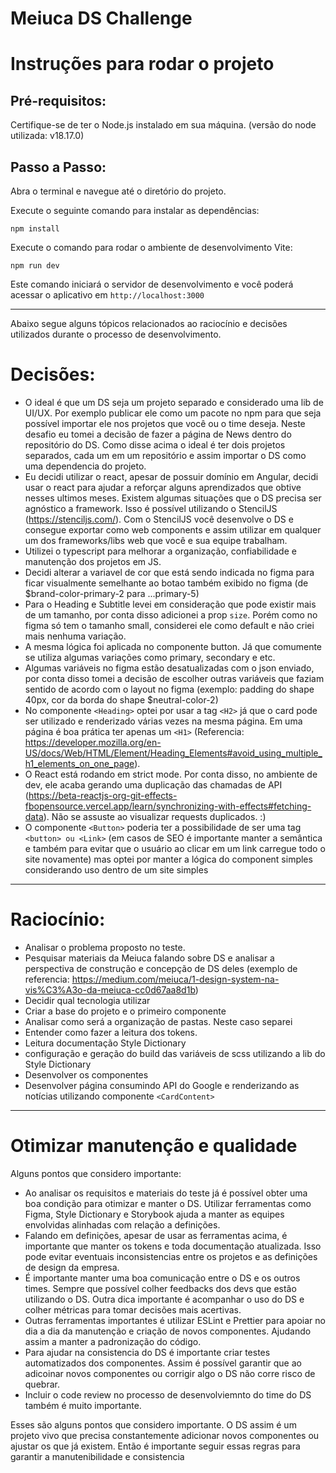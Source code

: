 # Meiuca DS Challenge

# Instruções para rodar o projeto

## Pré-requisitos:

Certifique-se de ter o Node.js instalado em sua máquina. (versão do node utilizada: v18.17.0)

## Passo a Passo:

Abra o terminal e navegue até o diretório do projeto.

Execute o seguinte comando para instalar as dependências:

```
npm install
```

Execute o comando para rodar o ambiente de desenvolvimento Vite:

```
npm run dev
```

Este comando iniciará o servidor de desenvolvimento e você poderá acessar o aplicativo em `http://localhost:3000`

---

Abaixo segue alguns tópicos relacionados ao raciocínio e decisões utilizados durante o processo de desenvolvimento.

# Decisões:

- O ideal é que um DS seja um projeto separado e considerado uma lib de UI/UX. Por exemplo publicar ele como um pacote no npm para que seja possível importar ele nos projetos que você ou o time deseja. Neste desafio eu tomei a decisão de fazer a página de News dentro do repositório do DS. Como disse acima o ideal é ter dois projetos separados, cada um em um repositório e assim importar o DS como uma dependencia do projeto.
- Eu decidi utilizar o react, apesar de possuir domínio em Angular, decidi usar o react para ajudar a reforçar alguns aprendizados que obtive nesses ultimos meses. Existem algumas situações que o DS precisa ser agnóstico a framework. Isso é possível utilizando o StencilJS (https://stenciljs.com/). Com o StencilJS você desenvolve o DS e consegue exportar como web components e assim utilizar em qualquer um dos frameworks/libs web que você e sua equipe trabalham.
- Utilizei o typescript para melhorar a organização, confiabilidade e manutenção dos projetos em JS.
- Decidi alterar a variavel de cor que está sendo indicada no figma para ficar visualmente semelhante ao botao também exibido no figma
  (de $brand-color-primary-2 para ...primary-5)
- Para o Heading e Subtitle levei em consideração que pode existir mais de um tamanho, por conta disso adicionei a prop `size`. Porém como no figma só tem o tamanho small, considerei ele como default e não criei mais nenhuma variação.
- A mesma lógica foi aplicada no componente button. Já que comumente se utiliza algumas variações como primary, secondary e etc.
- Algumas variáveis no figma estão desatualizadas com o json enviado, por conta disso tomei a decisão de escolher outras variáveis que faziam sentido de acordo com o layout no figma (exemplo: padding do shape 40px, cor da borda do shape $neutral-color-2)
- No componente `<Heading>` optei por usar a tag `<H2>` já que o card pode ser utilizado e renderizado várias vezes na mesma página. Em uma página é boa prática ter apenas um `<H1>` (Referencia: https://developer.mozilla.org/en-US/docs/Web/HTML/Element/Heading_Elements#avoid_using_multiple_h1_elements_on_one_page).
- O React está rodando em strict mode. Por conta disso, no ambiente de dev, ele acaba gerando uma duplicação das chamadas de API (https://beta-reactjs-org-git-effects-fbopensource.vercel.app/learn/synchronizing-with-effects#fetching-data). Não se assuste ao visualizar requests duplicados. :)
- O componente `<Button>` poderia ter a possibilidade de ser uma tag `<button> ou <Link>` (em casos de SEO é importante manter a semântica e também para evitar que o usuário ao clicar em um link carregue todo o site novamente) mas optei por manter a lógica do component simples considerando uso dentro de um site simples

---

# Raciocínio:

- Analisar o problema proposto no teste.
- Pesquisar materiais da Meiuca falando sobre DS e analisar a perspectiva de construção e concepção de DS deles (exemplo de referencia: https://medium.com/meiuca/1-design-system-na-vis%C3%A3o-da-meiuca-cc0d67aa8d1b)
- Decidir qual tecnologia utilizar
- Criar a base do projeto e o primeiro componente
- Analisar como será a organização de pastas. Neste caso separei
- Entender como fazer a leitura dos tokens.
- Leitura documentação Style Dictionary
- configuração e geração do build das variáveis de scss utilizando a lib do Style Dictionary
- Desenvolver os componentes
- Desenvolver página consumindo API do Google e renderizando as notícias utilizando componente `<CardContent>`

---

# Otimizar manutenção e qualidade

Alguns pontos que considero importante:

- Ao analisar os requisitos e materiais do teste já é possível obter uma boa condição para otimizar e manter o DS. Utilizar ferramentas como Figma, Style Dictionary e Storybook ajuda a manter as equipes envolvidas alinhadas com relação a definições.
- Falando em definições, apesar de usar as ferramentas acima, é importante que manter os tokens e toda documentação atualizada. Isso pode evitar eventuais inconsistencias entre os projetos e as definições de design da empresa.
- É importante manter uma boa comunicação entre o DS e os outros times. Sempre que possível colher feedbacks dos devs que estão utilizando o DS. Outra dica importante é acompanhar o uso do DS e colher métricas para tomar decisões mais acertivas.
- Outras ferramentas importantes é utilizar ESLint e Prettier para apoiar no dia a dia da manutenção e criação de novos componentes. Ajudando assim a manter a padronização do código.
- Para ajudar na consistencia do DS é importante criar testes automatizados dos componentes. Assim é possível garantir que ao adicoinar novos componentes ou corrigir algo o DS não corre risco de quebrar.
- Incluir o code review no processo de desenvolviemnto do time do DS também é muito importante.

Esses são alguns pontos que considero importante. O DS assim é um projeto vivo que precisa constantemente adicionar novos componentes ou ajustar os que já existem. Então é importante seguir essas regras para garantir a manutenibilidade e consistencia

